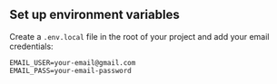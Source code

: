 ## Set up environment variables

Create a `.env.local` file in the root of your project and add your email credentials:

```env
EMAIL_USER=your-email@gmail.com
EMAIL_PASS=your-email-password

